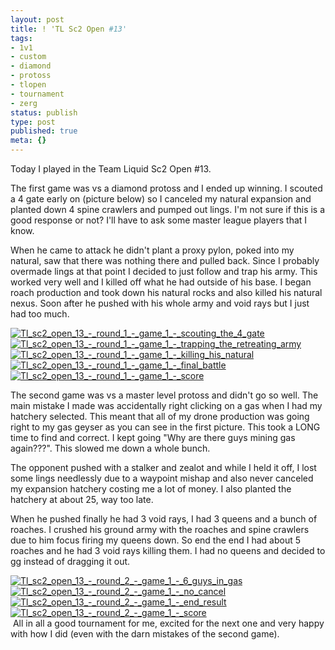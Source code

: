 ```yaml
---
layout: post
title: ! 'TL Sc2 Open #13'
tags:
- 1v1
- custom
- diamond
- protoss
- tlopen
- tournament
- zerg
status: publish
type: post
published: true
meta: {}
---
```

<p>Today I played in the Team Liquid Sc2 Open #13.</p><p>The first game was vs a diamond protoss and I ended up winning. I scouted a 4 gate early on (picture below) so I canceled my natural expansion and planted down 4 spine crawlers and pumped out lings. I'm not sure if this is a good response or not? I'll have to ask some master league players that I know.</p><p>When he came to attack he didn't plant a proxy pylon, poked into my natural, saw that there was nothing there and pulled back. Since I probably overmade lings at that point I decided to just follow and trap his army. This worked very well and I killed off what he had outside of his base. I began roach production and took down his natural rocks and also killed his natural nexus. Soon after he pushed with his whole army and void rays but I just had too much.</p><p><div class='p_embed p_image_embed'><a href="http://getfile5.posterous.com/getfile/files.posterous.com/temp-2011-02-12/gtoajFrDgzAJEekylmvcrGhfCkAiGrlmqfJeHspuHigoaozJjfwseImDnvbo/TL_Sc2_Open_13_-_Round_1_-_Game_1_-_Scouting_the_4_gate.jpg"><img alt="Tl_sc2_open_13_-_round_1_-_game_1_-_scouting_the_4_gate" src="http://getfile5.posterous.com/getfile/files.posterous.com/temp-2011-02-12/gtoajFrDgzAJEekylmvcrGhfCkAiGrlmqfJeHspuHigoaozJjfwseImDnvbo/TL_Sc2_Open_13_-_Round_1_-_Game_1_-_Scouting_the_4_gate.jpg" /></a><a href="http://getfile0.posterous.com/getfile/files.posterous.com/temp-2011-02-12/yJeawezFgrElebJvryGhvFqfcpGxoAGbtpDjGtAkltGbtfcwoBllsjujrBmf/TL_Sc2_Open_13_-_Round_1_-_Game_1_-_Trapping_the_retreating_army.jpg"><img alt="Tl_sc2_open_13_-_round_1_-_game_1_-_trapping_the_retreating_army" src="http://getfile0.posterous.com/getfile/files.posterous.com/temp-2011-02-12/yJeawezFgrElebJvryGhvFqfcpGxoAGbtpDjGtAkltGbtfcwoBllsjujrBmf/TL_Sc2_Open_13_-_Round_1_-_Game_1_-_Trapping_the_retreating_army.jpg" /></a><a href="http://getfile5.posterous.com/getfile/files.posterous.com/temp-2011-02-12/tybligaptmfDEdCkpDaJrHayewHrlgJldcmAEuGzBbnwosnrJukGhliEnqmH/TL_Sc2_Open_13_-_Round_1_-_Game_1_-_Killing_his_natural.jpg"><img alt="Tl_sc2_open_13_-_round_1_-_game_1_-_killing_his_natural" src="http://getfile5.posterous.com/getfile/files.posterous.com/temp-2011-02-12/tybligaptmfDEdCkpDaJrHayewHrlgJldcmAEuGzBbnwosnrJukGhliEnqmH/TL_Sc2_Open_13_-_Round_1_-_Game_1_-_Killing_his_natural.jpg" /></a><a href="http://getfile6.posterous.com/getfile/files.posterous.com/temp-2011-02-12/kIxcjqEdumFalhybzJEhfHJfgAihiknksgtzjvgfzwqkHsGbsCaCwivIdtEH/TL_Sc2_Open_13_-_Round_1_-_Game_1_-_Final_battle.jpg"><img alt="Tl_sc2_open_13_-_round_1_-_game_1_-_final_battle" src="http://getfile6.posterous.com/getfile/files.posterous.com/temp-2011-02-12/kIxcjqEdumFalhybzJEhfHJfgAihiknksgtzjvgfzwqkHsGbsCaCwivIdtEH/TL_Sc2_Open_13_-_Round_1_-_Game_1_-_Final_battle.jpg" /></a><a href="http://getfile4.posterous.com/getfile/files.posterous.com/temp-2011-02-12/zmApkkqDdIcgbeaykdqxxJukJvqGyvoaagIHJBzxDmhDHCHdctsImdzelDsh/TL_Sc2_Open_13_-_Round_1_-_Game_1_-_Score.jpg"><img alt="Tl_sc2_open_13_-_round_1_-_game_1_-_score" src="http://getfile4.posterous.com/getfile/files.posterous.com/temp-2011-02-12/zmApkkqDdIcgbeaykdqxxJukJvqGyvoaagIHJBzxDmhDHCHdctsImdzelDsh/TL_Sc2_Open_13_-_Round_1_-_Game_1_-_Score.jpg" /></a></div></p><p>The second game was vs a master level protoss and didn't go so well. The main mistake I made was accidentally right clicking on a gas when I had my hatchery selected. This meant that all of my drone production was going right to my gas geyser as you can see in the first picture. This took a LONG time to find and correct. I kept going "Why are there guys mining gas again???". This slowed me down a whole bunch.</p><p>The opponent pushed with a stalker and zealot and while I held it off, I lost some lings needlessly due to a waypoint mishap and also never canceled my expansion hatchery costing me a lot of money. I also planted the hatchery at about 25, way too late.</p><p>When he pushed finally he had 3 void rays, I had 3 queens and a bunch of roaches. I crushed his ground army with the roaches and spine crawlers due to him focus firing my queens down. So end the end I had about 5 roaches and he had 3 void rays killing them. I had no queens and decided to gg instead of dragging it out.</p><p><div class='p_embed p_image_embed'><a href="http://getfile5.posterous.com/getfile/files.posterous.com/temp-2011-02-12/ogddEsBHbxJlftqHuklJbEIulherleqoiaFEGCznpmfhjgpJbhlDaJujjktl/TL_Sc2_Open_13_-_Round_2_-_Game_1_-_6_guys_in_gas.jpg"><img alt="Tl_sc2_open_13_-_round_2_-_game_1_-_6_guys_in_gas" src="http://getfile5.posterous.com/getfile/files.posterous.com/temp-2011-02-12/ogddEsBHbxJlftqHuklJbEIulherleqoiaFEGCznpmfhjgpJbhlDaJujjktl/TL_Sc2_Open_13_-_Round_2_-_Game_1_-_6_guys_in_gas.jpg" /></a><a href="http://getfile2.posterous.com/getfile/files.posterous.com/temp-2011-02-12/bhlDaJujjktlBIFyFcIqppcqpEzzczjulDpBpdJgicyjACozElGithqbmbDw/TL_Sc2_Open_13_-_Round_2_-_Game_1_-_No_cancel.jpg"><img alt="Tl_sc2_open_13_-_round_2_-_game_1_-_no_cancel" src="http://getfile2.posterous.com/getfile/files.posterous.com/temp-2011-02-12/bhlDaJujjktlBIFyFcIqppcqpEzzczjulDpBpdJgicyjACozElGithqbmbDw/TL_Sc2_Open_13_-_Round_2_-_Game_1_-_No_cancel.jpg" /></a><a href="http://getfile6.posterous.com/getfile/files.posterous.com/temp-2011-02-12/bxBpHqqgJtDayEifhCBvcoDJvbyaGatljkzHfqsvhAakApogyEcaggdqnceH/TL_Sc2_Open_13_-_Round_2_-_Game_1_-_End_result.jpg"><img alt="Tl_sc2_open_13_-_round_2_-_game_1_-_end_result" src="http://getfile6.posterous.com/getfile/files.posterous.com/temp-2011-02-12/bxBpHqqgJtDayEifhCBvcoDJvbyaGatljkzHfqsvhAakApogyEcaggdqnceH/TL_Sc2_Open_13_-_Round_2_-_Game_1_-_End_result.jpg" /></a><a href="http://getfile0.posterous.com/getfile/files.posterous.com/temp-2011-02-12/CoJatibCEwhqHoheqAsnDpiFsAIyfJedsfpqAGaIyznhGfkDbcwvaawpdjpj/TL_Sc2_Open_13_-_Round_2_-_Game_1_-_Score.jpg"><img alt="Tl_sc2_open_13_-_round_2_-_game_1_-_score" src="http://getfile0.posterous.com/getfile/files.posterous.com/temp-2011-02-12/CoJatibCEwhqHoheqAsnDpiFsAIyfJedsfpqAGaIyznhGfkDbcwvaawpdjpj/TL_Sc2_Open_13_-_Round_2_-_Game_1_-_Score.jpg" /></a></div>&nbsp;All in all a good tournament for me, excited for the next one and very happy with how I did (even with the darn mistakes of the second game).</p>
